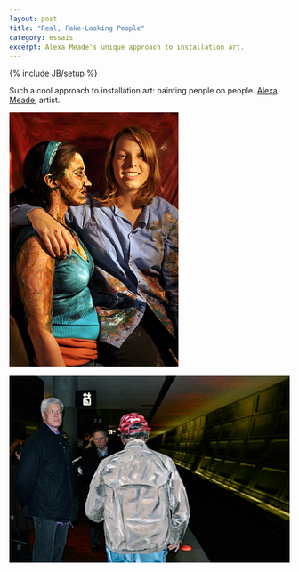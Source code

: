 ```yaml
---
layout: post
title: "Real, Fake-Looking People"
category: essais
excerpt: Alexa Meade's unique approach to installation art.     
---
```

{% include JB/setup %}

Such a cool approach to installation art: painting people on people.
[Alexa Meade](http://www.alexameade.com), artist.

![Alexa Meade Installation 1](/assets/images/alexa-meade-1.png)  

![Alexa Meade Installation 2](/assets/images/alexa-meade-2.png)  

<a href="https://plus.google.com/+VincentBarr0?rel=author"></a>